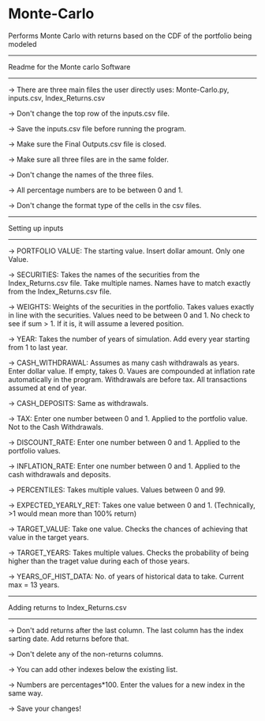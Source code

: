 # Monte-Carlo
Performs Monte Carlo with returns based on the CDF of the portfolio being modeled

**************************************************
Readme for the Monte carlo Software
**************************************************
-> There are three main files the user directly uses: Monte-Carlo.py, inputs.csv, Index_Returns.csv

-> Don't change the top row of the inputs.csv file.

-> Save the inputs.csv file before running the program.

-> Make sure the Final Outputs.csv file is closed.

-> Make sure all three files are in the same folder.

-> Don't change the names of the three files.

-> All percentage numbers are to be between 0 and 1.

-> Don't change the format type of the cells in the csv files.

***************************************************
Setting up inputs
***************************************************
-> PORTFOLIO VALUE: 	The starting value. Insert dollar amount. Only one Value.

-> SECURITIES: 		Takes the names of the securities from the Index_Returns.csv file. 
			Take multiple names.
			Names have to match exactly from the Index_Returns.csv file.

-> WEIGHTS:		Weights of the securities in the portfolio. 
			Takes values exactly in line with the securities.
			Values need to be between 0 and 1.
			No check to see if sum > 1. If it is, it will assume a levered position.

-> YEAR:		Takes the number of years of simulation. 
			Add every year starting from 1 to last year.

-> CASH_WITHDRAWAL:	Assumes as many cash withdrawals as years. 
			Enter dollar value.
			If empty, takes 0.
			Vaues are compounded at inflation rate automatically in the program.
			Withdrawals are before tax.
			All transactions assumed at end of year.

-> CASH_DEPOSITS:	Same as withdrawals. 

-> TAX:			Enter one number between 0 and 1. Applied to the portfolio value. Not to the Cash Withdrawals. 

-> DISCOUNT_RATE:	Enter one number between 0 and 1. 
			Applied to the portfolio values.

-> INFLATION_RATE:	Enter one number between 0 and 1.
			Applied to the cash withdrawals and deposits.

-> PERCENTILES: 	Takes multiple values. 
			Values between 0 and 99. 

-> EXPECTED_YEARLY_RET:	Takes one value between 0 and 1. (Technically, >1 would mean more than 100% return)

-> TARGET_VALUE:	Take one value. 
			Checks the chances of achieving that value in the target years.

-> TARGET_YEARS:	Takes multiple values.
			Checks the probability of being higher than the traget value during each of those years.

-> YEARS_OF_HIST_DATA:	No. of years of historical data to take. Current max = 13 years.


**************************************************
Adding returns to Index_Returns.csv
**************************************************
-> Don't add returns after the last column. The last column has the index sarting date. Add returns before that.

-> Don't delete any of the non-returns columns. 

-> You can add other indexes below the existing list.

-> Numbers are percentages*100. Enter the values for a new index in the same way.

-> Save your changes!
